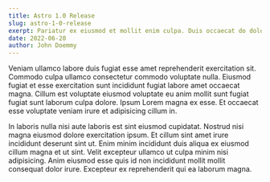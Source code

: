 ```yaml
---
title: Astro 1.0 Release
slug: astro-1-0-release
exerpt: Pariatur ex eiusmod et mollit enim culpa. Duis occaecat do dolore deserunt ut deserunt nulla ipsum exercitation nisi nostrud sunt eu. Excepteur commodo fugiat labore duis mollit nisi aute consequat. Ullamco aliqua ad sit voluptate aute deserunt. Consequat pariatur consequat anim laboris ipsum excepteur cupidatat.
date: 2022-06-20
author: John Doemmy
---
```


Veniam ullamco labore duis fugiat esse amet reprehenderit exercitation sit. Commodo culpa ullamco consectetur commodo voluptate nulla. Eiusmod fugiat et esse exercitation sunt incididunt fugiat labore amet occaecat magna. Cillum est voluptate eiusmod voluptate eu anim mollit sunt fugiat fugiat sunt laborum culpa dolore. Ipsum Lorem magna ex esse. Et occaecat esse voluptate veniam irure et adipisicing cillum in.

In laboris nulla nisi aute laboris est sint eiusmod cupidatat. Nostrud nisi magna eiusmod dolore exercitation ipsum. Et cillum sint amet irure incididunt deserunt sint ut. Enim minim incididunt duis aliqua ex eiusmod cillum magna et ut sint. Velit excepteur ullamco ut culpa minim nisi adipisicing. Anim eiusmod esse quis id non incididunt mollit mollit consequat dolor irure. Excepteur ex reprehenderit qui ea laborum magna.